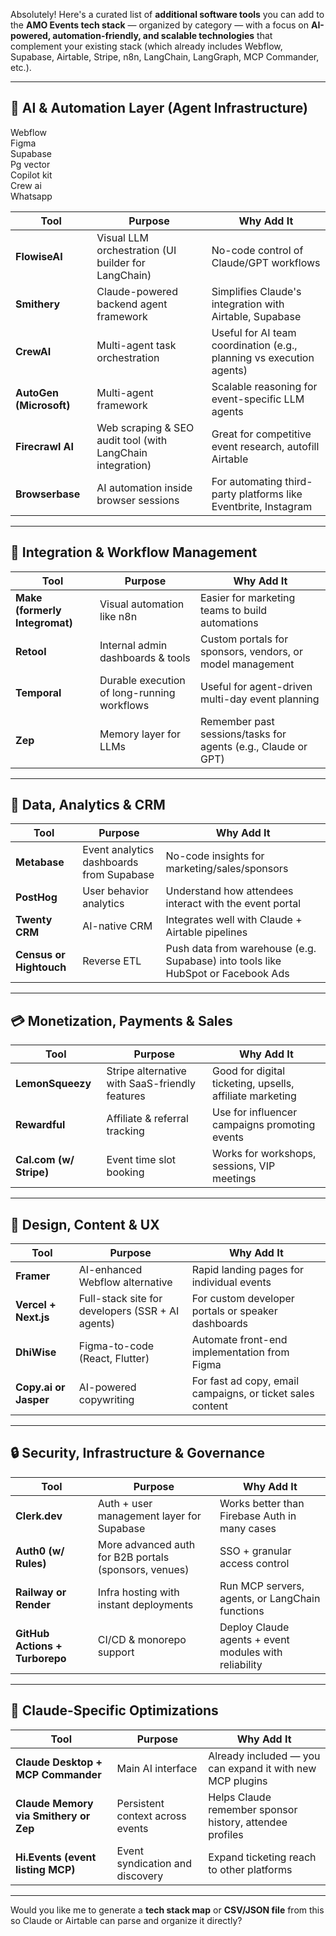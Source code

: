 Absolutely\! Here's a curated list of **additional software tools** you can add to the **AMO Events tech stack** — organized by category — with a focus on **AI-powered, automation-friendly, and scalable technologies** that complement your existing stack (which already includes Webflow, Supabase, Airtable, Stripe, n8n, LangChain, LangGraph, MCP Commander, etc.).

---

## **🧠 AI & Automation Layer (Agent Infrastructure)**

Webflow   
Figma  
Supabase  
Pg vector  
Copilot kit  
Crew ai   
Whatsapp 

| Tool | Purpose | Why Add It |
| ----- | ----- | ----- |
| **FlowiseAI** | Visual LLM orchestration (UI builder for LangChain) | No-code control of Claude/GPT workflows |
| **Smithery** | Claude-powered backend agent framework | Simplifies Claude's integration with Airtable, Supabase |
| **CrewAI** | Multi-agent task orchestration | Useful for AI team coordination (e.g., planning vs execution agents) |
| **AutoGen (Microsoft)** | Multi-agent framework | Scalable reasoning for event-specific LLM agents |
| **Firecrawl AI** | Web scraping & SEO audit tool (with LangChain integration) | Great for competitive event research, autofill Airtable |
| **Browserbase** | AI automation inside browser sessions | For automating third-party platforms like Eventbrite, Instagram |

---

## **🔗 Integration & Workflow Management**

| Tool | Purpose | Why Add It |
| ----- | ----- | ----- |
| **Make (formerly Integromat)** | Visual automation like n8n | Easier for marketing teams to build automations |
| **Retool** | Internal admin dashboards & tools | Custom portals for sponsors, vendors, or model management |
| **Temporal** | Durable execution of long-running workflows | Useful for agent-driven multi-day event planning |
| **Zep** | Memory layer for LLMs | Remember past sessions/tasks for agents (e.g., Claude or GPT) |

---

## **🧾 Data, Analytics & CRM**

| Tool | Purpose | Why Add It |
| ----- | ----- | ----- |
| **Metabase** | Event analytics dashboards from Supabase | No-code insights for marketing/sales/sponsors |
| **PostHog** | User behavior analytics | Understand how attendees interact with the event portal |
| **Twenty CRM** | AI-native CRM | Integrates well with Claude \+ Airtable pipelines |
| **Census or Hightouch** | Reverse ETL | Push data from warehouse (e.g. Supabase) into tools like HubSpot or Facebook Ads |

---

## **💳 Monetization, Payments & Sales**

| Tool | Purpose | Why Add It |
| ----- | ----- | ----- |
| **LemonSqueezy** | Stripe alternative with SaaS-friendly features | Good for digital ticketing, upsells, affiliate marketing |
| **Rewardful** | Affiliate & referral tracking | Use for influencer campaigns promoting events |
| **Cal.com (w/ Stripe)** | Event time slot booking | Works for workshops, sessions, VIP meetings |

---

## **🎨 Design, Content & UX**

| Tool | Purpose | Why Add It |
| ----- | ----- | ----- |
| **Framer** | AI-enhanced Webflow alternative | Rapid landing pages for individual events |
| **Vercel \+ Next.js** | Full-stack site for developers (SSR \+ AI agents) | For custom developer portals or speaker dashboards |
| **DhiWise** | Figma-to-code (React, Flutter) | Automate front-end implementation from Figma |
| **Copy.ai or Jasper** | AI-powered copywriting | For fast ad copy, email campaigns, or ticket sales content |

---

## **🔒 Security, Infrastructure & Governance**

| Tool | Purpose | Why Add It |
| ----- | ----- | ----- |
| **Clerk.dev** | Auth \+ user management layer for Supabase | Works better than Firebase Auth in many cases |
| **Auth0 (w/ Rules)** | More advanced auth for B2B portals (sponsors, venues) | SSO \+ granular access control |
| **Railway or Render** | Infra hosting with instant deployments | Run MCP servers, agents, or LangChain functions |
| **GitHub Actions \+ Turborepo** | CI/CD & monorepo support | Deploy Claude agents \+ event modules with reliability |

---

## **🧩 Claude-Specific Optimizations**

| Tool | Purpose | Why Add It |
| ----- | ----- | ----- |
| **Claude Desktop \+ MCP Commander** | Main AI interface | Already included — you can expand it with new MCP plugins |
| **Claude Memory via Smithery or Zep** | Persistent context across events | Helps Claude remember sponsor history, attendee profiles |
| **Hi.Events (event listing MCP)** | Event syndication and discovery | Expand ticketing reach to other platforms |

---

Would you like me to generate a **tech stack map** or **CSV/JSON file** from this so Claude or Airtable can parse and organize it directly?


